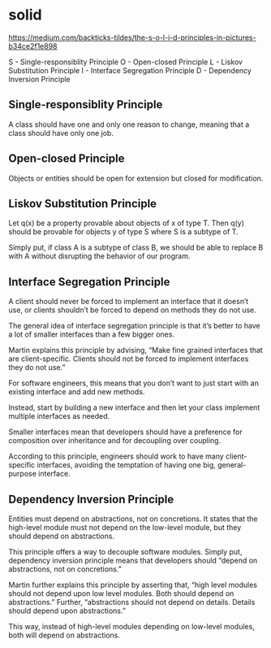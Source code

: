 # solid


https://medium.com/backticks-tildes/the-s-o-l-i-d-principles-in-pictures-b34ce2f1e898


S - Single-responsiblity Principle
O - Open-closed Principle
L - Liskov Substitution Principle
I - Interface Segregation Principle
D - Dependency Inversion Principle


## Single-responsiblity Principle

A class should have one and only one reason to change, meaning that
a class should have only one job.


## Open-closed Principle

Objects or entities should be open for extension but closed for modification.


## Liskov Substitution Principle

Let q(x) be a property provable about objects of x of type T.
Then q(y) should be provable for objects y of type S where S is a subtype of T.

Simply put, if class A is a subtype of class B, we should be able to replace B
with A without disrupting the behavior of our program.


## Interface Segregation Principle

A client should never be forced to implement an interface that it doesn’t use,
or clients shouldn’t be forced to depend on methods they do not use.

The general idea of interface segregation principle is that
it’s better to have a lot of smaller interfaces than a few bigger ones.

Martin explains this principle by advising,
“Make fine grained interfaces that are client-specific.
Clients should not be forced to implement interfaces they do not use.”

For software engineers, this means that you don’t want to just start
with an existing interface and add new methods.

Instead, start by building a new interface and then let your class implement
multiple interfaces as needed.

Smaller interfaces mean that developers should have a preference for
composition over inheritance and for decoupling over coupling.

According to this principle, engineers should work to have many client-specific
interfaces, avoiding the temptation of having one big, general-purpose interface.


## Dependency Inversion Principle

Entities must depend on abstractions, not on concretions.
It states that the high-level module must not depend on the low-level module,
but they should depend on abstractions.

This principle offers a way to decouple software modules.
Simply put, dependency inversion principle means that developers should
“depend on abstractions, not on concretions.”

Martin further explains this principle by asserting that,
“high level modules should not depend upon low level modules.
Both should depend on abstractions.” Further, “abstractions should not depend
on details. Details should depend upon abstractions.”

This way, instead of high-level modules depending on low-level modules,
both will depend on abstractions.


